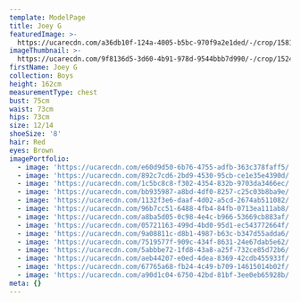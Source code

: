 ```yaml
---
template: ModelPage
title: Joey G
featuredImage: >-
  https://ucarecdn.com/a36db10f-124a-4005-b5bc-970f9a2e1ded/-/crop/1581x824/0,0/-/preview/
imageThumbnail: >-
  https://ucarecdn.com/9f8136d5-3d60-4b91-978d-9544bbb7d990/-/crop/1524x1678/0,0/-/preview/
firstName: Joey G
collection: Boys
height: 162cm
measurementType: chest
bust: 75cm
waist: 73cm
hips: 73cm
size: 12/14
shoeSize: '8'
hair: Red
eyes: Brown
imagePortfolio:
  - image: 'https://ucarecdn.com/e60d9d50-6b76-4755-adfb-363c378faff5/'
  - image: 'https://ucarecdn.com/892c7cd6-2bd9-4530-95cb-ce1e35e4390d/'
  - image: 'https://ucarecdn.com/1c5bc8c8-f302-4354-832b-9703da3466ec/'
  - image: 'https://ucarecdn.com/bb935987-a8bd-4df0-8257-c25c03b8ba9e/'
  - image: 'https://ucarecdn.com/1132f3e6-daaf-4d02-a5cd-2674ab511082/'
  - image: 'https://ucarecdn.com/96b7cc51-6488-4fb4-84fb-0713ea111ab8/'
  - image: 'https://ucarecdn.com/a8ba5d05-0c98-4e4c-b966-53669cb883af/'
  - image: 'https://ucarecdn.com/05721163-499d-4bd0-95d1-ec543772664f/'
  - image: 'https://ucarecdn.com/9a08811c-d8b1-4987-b63c-b347d55adda6/'
  - image: 'https://ucarecdn.com/7519577f-909c-434f-8631-24e67dab5e62/'
  - image: 'https://ucarecdn.com/5abbbe72-1fd8-43a8-a25f-732ce85d72b6/'
  - image: 'https://ucarecdn.com/aeb44207-e0ed-4dea-8369-42cdb455933f/'
  - image: 'https://ucarecdn.com/67765a68-fb24-4c49-b709-14615014b02f/'
  - image: 'https://ucarecdn.com/a90d1c04-6750-42bd-81bf-3ee0eb65928b/'
meta: {}
---
```


